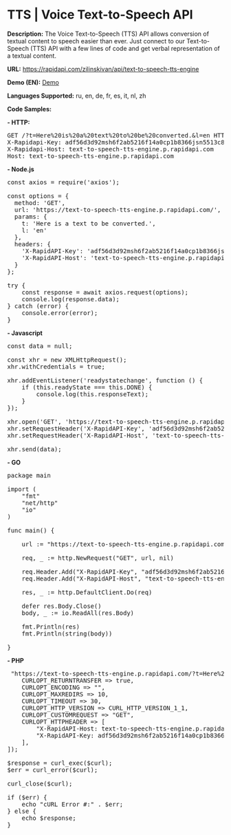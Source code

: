 # TTS | Voice Text-to-Speech API

**Description:** The Voice Text-to-Speech (TTS) API allows conversion of textual content to speech easier than ever. Just connect to our Text-to-Speech (TTS) API with a few lines of code and get verbal representation of a textual content.

**URL:** https://rapidapi.com/zilinskivan/api/text-to-speech-tts-engine

**Demo (EN):** <a href="https://20fix.com/xtts/1288585753.mp3" target="_blank">Demo</a>

**Languages Supported:** ru, en, de, fr, es, it, nl, zh

**Code Samples:**

**- HTTP:**

<pre>GET /?t=Here%20is%20a%20text%20to%20be%20converted.&l=en HTTP/1.1
X-Rapidapi-Key: adf56d3d92msh6f2ab5216f14a0cp1b8366jsn5513c856eff7
X-Rapidapi-Host: text-to-speech-tts-engine.p.rapidapi.com
Host: text-to-speech-tts-engine.p.rapidapi.com</pre>

**- Node.js**

<pre>
const axios = require('axios');

const options = {
  method: 'GET',
  url: 'https://text-to-speech-tts-engine.p.rapidapi.com/',
  params: {
    t: 'Here is a text to be converted.',
    l: 'en'
  },
  headers: {
    'X-RapidAPI-Key': 'adf56d3d92msh6f2ab5216f14a0cp1b8366jsn5513c856eff7',
    'X-RapidAPI-Host': 'text-to-speech-tts-engine.p.rapidapi.com'
  }
};

try {
	const response = await axios.request(options);
	console.log(response.data);
} catch (error) {
	console.error(error);
}
</pre>

**- Javascript**

<pre>
const data = null;

const xhr = new XMLHttpRequest();
xhr.withCredentials = true;

xhr.addEventListener('readystatechange', function () {
	if (this.readyState === this.DONE) {
		console.log(this.responseText);
	}
});

xhr.open('GET', 'https://text-to-speech-tts-engine.p.rapidapi.com/?t=Here%20is%20a%20text%20to%20be%20converted.&l=en');
xhr.setRequestHeader('X-RapidAPI-Key', 'adf56d3d92msh6f2ab5216f14a0cp1b8366jsn5513c856eff7');
xhr.setRequestHeader('X-RapidAPI-Host', 'text-to-speech-tts-engine.p.rapidapi.com');

xhr.send(data);
</pre>

**- GO**

<pre>
package main

import (
	"fmt"
	"net/http"
	"io"
)

func main() {

	url := "https://text-to-speech-tts-engine.p.rapidapi.com/?t=Here%20is%20a%20text%20to%20be%20converted.&l=en"

	req, _ := http.NewRequest("GET", url, nil)

	req.Header.Add("X-RapidAPI-Key", "adf56d3d92msh6f2ab5216f14a0cp1b8366jsn5513c856eff7")
	req.Header.Add("X-RapidAPI-Host", "text-to-speech-tts-engine.p.rapidapi.com")

	res, _ := http.DefaultClient.Do(req)

	defer res.Body.Close()
	body, _ := io.ReadAll(res.Body)

	fmt.Println(res)
	fmt.Println(string(body))

}
</pre>

**- PHP**

<pre>
<?php

$curl = curl_init();

curl_setopt_array($curl, [
	CURLOPT_URL => "https://text-to-speech-tts-engine.p.rapidapi.com/?t=Here%20is%20a%20text%20to%20be%20converted.&l=en",
	CURLOPT_RETURNTRANSFER => true,
	CURLOPT_ENCODING => "",
	CURLOPT_MAXREDIRS => 10,
	CURLOPT_TIMEOUT => 30,
	CURLOPT_HTTP_VERSION => CURL_HTTP_VERSION_1_1,
	CURLOPT_CUSTOMREQUEST => "GET",
	CURLOPT_HTTPHEADER => [
		"X-RapidAPI-Host: text-to-speech-tts-engine.p.rapidapi.com",
		"X-RapidAPI-Key: adf56d3d92msh6f2ab5216f14a0cp1b8366jsn5513c856eff7"
	],
]);

$response = curl_exec($curl);
$err = curl_error($curl);

curl_close($curl);

if ($err) {
	echo "cURL Error #:" . $err;
} else {
	echo $response;
}
</pre>
